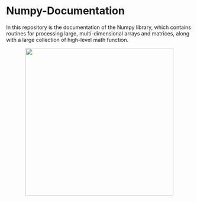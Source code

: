 # Numpy-Documentation
In this repository is the documentation of the Numpy library, which contains routines for processing large, multi-dimensional arrays and matrices, along with a large collection of high-level math function.

<div align="center">
<img src="https://user-images.githubusercontent.com/97195240/187668870-6c8040c7-8d42-4177-8447-b23815f9e5e8.png" width="400px" />
</div>
